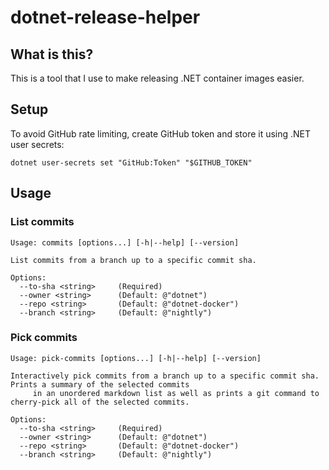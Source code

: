 # dotnet-release-helper

## What is this?

This is a tool that I use to make releasing .NET container images easier.

## Setup

To avoid GitHub rate limiting, create GitHub token and store it using .NET user secrets:

```
dotnet user-secrets set "GitHub:Token" "$GITHUB_TOKEN"
```

## Usage

### List commits

```
Usage: commits [options...] [-h|--help] [--version]

List commits from a branch up to a specific commit sha.

Options:
  --to-sha <string>     (Required)
  --owner <string>      (Default: @"dotnet")
  --repo <string>       (Default: @"dotnet-docker")
  --branch <string>     (Default: @"nightly")
```

### Pick commits

```
Usage: pick-commits [options...] [-h|--help] [--version]

Interactively pick commits from a branch up to a specific commit sha. Prints a summary of the selected commits
     in an unordered markdown list as well as prints a git command to cherry-pick all of the selected commits.

Options:
  --to-sha <string>     (Required)
  --owner <string>      (Default: @"dotnet")
  --repo <string>       (Default: @"dotnet-docker")
  --branch <string>     (Default: @"nightly")
```
